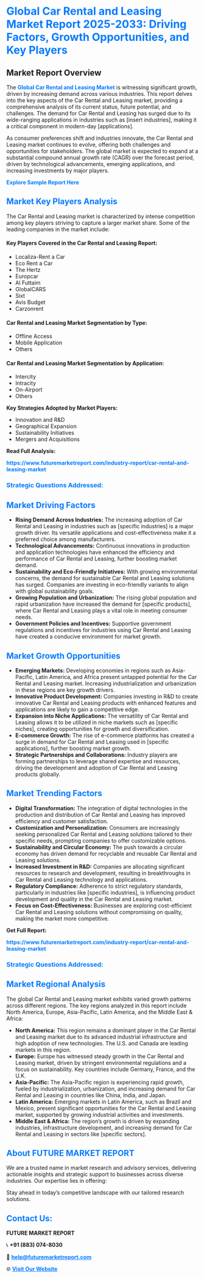<h1 style="color: #007BFF;">Global Car Rental and Leasing Market Report 2025-2033: Driving Factors, Growth Opportunities, and Key Players</h1>

<section id="overview">
<h2>Market Report Overview</h2>
<p>The <a href="https://www.futuremarketreport.com/industry-report/car-rental-and-leasing-market" style="color: #007BFF; text-decoration: none;"><strong>Global Car Rental and Leasing Market</strong></a> is witnessing significant growth, driven by increasing demand across various industries. This report delves into the key aspects of the Car Rental and Leasing market, providing a comprehensive analysis of its current status, future potential, and challenges. The demand for Car Rental and Leasing has surged due to its wide-ranging applications in industries such as [insert industries], making it a critical component in modern-day [applications].</p>
<p>As consumer preferences shift and industries innovate, the Car Rental and Leasing market continues to evolve, offering both challenges and opportunities for stakeholders. The global market is expected to expand at a substantial compound annual growth rate (CAGR) over the forecast period, driven by technological advancements, emerging applications, and increasing investments by major players.</p>
</section>

<section id="overview">
<p><a href="https://www.futuremarketreport.com/request-sample/reportId=97634" style="color: #007BFF; text-decoration: none;"><strong>Explore Sample Report Here</strong></a></p>
</section>

<section id="key-players">
<h2 style="color: #007BFF;">Market Key Players Analysis</h2>
<p>The Car Rental and Leasing market is characterized by intense competition among key players striving to capture a larger market share. Some of the leading companies in the market include:</p>
<h4>Key Players Covered in the Car Rental and Leasing Report:</h4>
<ul><li>Localiza-Rent a Car</li><li>Eco Rent a Car</li><li>The Hertz</li><li>Europcar</li><li>Al Futtaim</li><li>GlobalCARS</li><li>Sixt</li><li>Avis Budget</li><li>Carzonrent</li></ul>
<h4>Car Rental and Leasing Market Segmentation by Type:</h4>
<ul><li>Offline Access</li><li>Mobile Application</li><li>Others</li></ul>

<h4>Car Rental and Leasing Market Segmentation by Application:</h4>
<ul><li>Intercity</li><li>Intracity</li><li>On-Airport</li><li>Others</li></ul>
<p><strong>Key Strategies Adopted by Market Players:</strong></p>
<ul>
<li>Innovation and R&D</li>
<li>Geographical Expansion</li>
<li>Sustainability Initiatives</li>
<li>Mergers and Acquisitions</li>
</ul>
</section>

<section>
<p><strong>Read Full Analysis: </strong></p><a href="https://www.futuremarketreport.com/industry-report/car-rental-and-leasing-market" style="color: #007BFF; text-decoration: none;"><strong>https://www.futuremarketreport.com/industry-report/car-rental-and-leasing-market</strong></a>
<h3 style="color: #007BFF;">Strategic Questions Addressed:</h3>
</section>

<section id="driving-factors">
<h2 style="color: #007BFF;">Market Driving Factors</h2>
<ul>
<li><strong>Rising Demand Across Industries:</strong> The increasing adoption of Car Rental and Leasing in industries such as [specific industries] is a major growth driver. Its versatile applications and cost-effectiveness make it a preferred choice among manufacturers.</li>
<li><strong>Technological Advancements:</strong> Continuous innovations in production and application technologies have enhanced the efficiency and performance of Car Rental and Leasing, further boosting market demand.</li>
<li><strong>Sustainability and Eco-Friendly Initiatives:</strong> With growing environmental concerns, the demand for sustainable Car Rental and Leasing solutions has surged. Companies are investing in eco-friendly variants to align with global sustainability goals.</li>
<li><strong>Growing Population and Urbanization:</strong> The rising global population and rapid urbanization have increased the demand for [specific products], where Car Rental and Leasing plays a vital role in meeting consumer needs.</li>
<li><strong>Government Policies and Incentives:</strong> Supportive government regulations and incentives for industries using Car Rental and Leasing have created a conducive environment for market growth.</li>
</ul>
</section>

<section id="growth-opportunities">
<h2 style="color: #007BFF;">Market Growth Opportunities</h2>
<ul>
<li><strong>Emerging Markets:</strong> Developing economies in regions such as Asia-Pacific, Latin America, and Africa present untapped potential for the Car Rental and Leasing market. Increasing industrialization and urbanization in these regions are key growth drivers.</li>
<li><strong>Innovative Product Development:</strong> Companies investing in R&D to create innovative Car Rental and Leasing products with enhanced features and applications are likely to gain a competitive edge.</li>
<li><strong>Expansion into Niche Applications:</strong> The versatility of Car Rental and Leasing allows it to be utilized in niche markets such as [specific niches], creating opportunities for growth and diversification.</li>
<li><strong>E-commerce Growth:</strong> The rise of e-commerce platforms has created a surge in demand for Car Rental and Leasing used in [specific applications], further boosting market growth.</li>
<li><strong>Strategic Partnerships and Collaborations:</strong> Industry players are forming partnerships to leverage shared expertise and resources, driving the development and adoption of Car Rental and Leasing products globally.</li>
</ul>
</section>

<section id="trending-factors">
<h2 style="color: #007BFF;">Market Trending Factors</h2>
<ul>
<li><strong>Digital Transformation:</strong> The integration of digital technologies in the production and distribution of Car Rental and Leasing has improved efficiency and customer satisfaction.</li>
<li><strong>Customization and Personalization:</strong> Consumers are increasingly seeking personalized Car Rental and Leasing solutions tailored to their specific needs, prompting companies to offer customizable options.</li>
<li><strong>Sustainability and Circular Economy:</strong> The push towards a circular economy has driven demand for recyclable and reusable Car Rental and Leasing solutions.</li>
<li><strong>Increased Investment in R&D:</strong> Companies are allocating significant resources to research and development, resulting in breakthroughs in Car Rental and Leasing technology and applications.</li>
<li><strong>Regulatory Compliance:</strong> Adherence to strict regulatory standards, particularly in industries like [specific industries], is influencing product development and quality in the Car Rental and Leasing market.</li>
<li><strong>Focus on Cost-Effectiveness:</strong> Businesses are exploring cost-efficient Car Rental and Leasing solutions without compromising on quality, making the market more competitive.</li>
</ul>
</section>

<section>
<p><strong>Get Full Report: </strong></p><a href="https://www.futuremarketreport.com/industry-report/car-rental-and-leasing-market" style="color: #007BFF; text-decoration: none;"><strong>https://www.futuremarketreport.com/industry-report/car-rental-and-leasing-market</strong></a>
<h3 style="color: #007BFF;">Strategic Questions Addressed:</h3>
</section>


<section id="regional-analysis">
<h2 style="color: #007BFF;">Market Regional Analysis</h2>
<p>The global Car Rental and Leasing market exhibits varied growth patterns across different regions. The key regions analyzed in this report include North America, Europe, Asia-Pacific, Latin America, and the Middle East & Africa:</p>
<ul>
<li><strong>North America:</strong> This region remains a dominant player in the Car Rental and Leasing market due to its advanced industrial infrastructure and high adoption of new technologies. The U.S. and Canada are leading markets in this region.</li>
<li><strong>Europe:</strong> Europe has witnessed steady growth in the Car Rental and Leasing market, driven by stringent environmental regulations and a focus on sustainability. Key countries include Germany, France, and the U.K.</li>
<li><strong>Asia-Pacific:</strong> The Asia-Pacific region is experiencing rapid growth, fueled by industrialization, urbanization, and increasing demand for Car Rental and Leasing in countries like China, India, and Japan.</li>
<li><strong>Latin America:</strong> Emerging markets in Latin America, such as Brazil and Mexico, present significant opportunities for the Car Rental and Leasing market, supported by growing industrial activities and investments.</li>
<li><strong>Middle East & Africa:</strong> The region’s growth is driven by expanding industries, infrastructure development, and increasing demand for Car Rental and Leasing in sectors like [specific sectors].</li>
</ul>
</section>

<footer>
<h2 style="color: #007BFF;">About FUTURE MARKET REPORT</h2>
<p>We are a trusted name in market research and advisory services, delivering actionable insights and strategic support to businesses across diverse industries. Our expertise lies in offering:</p>

<p>Stay ahead in today’s competitive landscape with our tailored research solutions.</p>

<h2 style="color: #007BFF;">Contact Us:</h2>
<p><strong>FUTURE MARKET REPORT</strong></p>
<p>📞 <strong>+91 (883) 074-8030</strong></p>
<p>📧 <strong><a href="mailto:help@futuremarketreport.com" style="color: #007BFF;">help@futuremarketreport.com</a></strong></p>
<p>🌐 <strong><a href="https://www.futuremarketreport.com/" style="color: #007BFF;">Visit Our Website</a></strong></p>
</footer>
